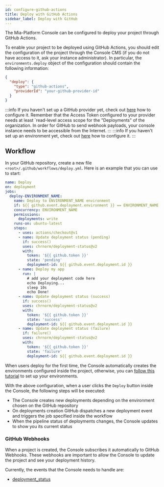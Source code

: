 ```yaml
---
id: configure-github-actions
title: Deploy with GitHub Actions
sidebar_label: Deploy with GitHub
---
```

The Mia-Platform Console can be configured to deploy your project through GitHub Actions.

To enable your project to be deployed using GitHub Actions, you should edit the configuration of the project through the Console CMS 
(if you do not have access to it, ask your instance administrator). In particular, the `environments.deploy` object 
of the configuration should contain the following information:

```json
{
  "deploy": {
    "type": "github-actions",
    "providerId": "your-github-provider-id"
  }
} 
```

:::info
If you haven't set up a GitHub provider yet, check out [here](/development_suite/set-up-infrastructure/configure-provider.mdx) how to configure it.
Remember that the Access Token configured to your provider needs at least `read-level access scope for the "Deployments" of the organization.
In order for GitHub to send webhook payloads, your console instance needs to be accessible from the Internet.
:::
:::info
If you haven't set up an environment yet, check out [here](/console/project-configuration/manage-runtime-environments/configure-a-new-environment.mdx) how to configure it.
:::
## Workflow
In your GitHub repository, create a new file `<root>/.github/workflows/deploy.yml`.
Here is an example that you can use to start:
```yaml
name: Deploy
on: deployment
jobs:
  deploy-ENVIRONMENT_NAME:
    name: Deploy to ENVIRONMENT_NAME environment
    if: ${{ github.event.deployment.environment }} == ENVIRONMENT_NAME
    concurrency: ENVIRONMENT_NAME
    permissions:
      deployments: write
    runs-on: ubuntu-latest
    steps:
      - uses: actions/checkout@v1
      - name: Update deployment status (pending)
        if: success()
        uses: chrnorm/deployment-status@v2
        with:
          token: '${{ github.token }}'
          state: 'pending'
          deployment-id: ${{ github.event.deployment.id }}
      - name: Deploy my app
        run: |
          # add your deployment code here
          echo Deploying...
          sleep 10s
          echo Done!
      - name: Update deployment status (success)
        if: success()
        uses: chrnorm/deployment-status@v2
        with:
          token: '${{ github.token }}'
          state: 'success'
          deployment-id: ${{ github.event.deployment.id }}
      - name: Update deployment status (failure)
        if: failure()
        uses: chrnorm/deployment-status@v2
        with:
          token: '${{ github.token }}'
          state: 'failure'
          deployment-id: ${{ github.event.deployment.id }}
```

When users deploy for the first time, the Console automatically creates the environments configured inside the project, 
otherwise, you can [follow this tutorial](https://docs.github.com/en/actions/deployment/targeting-different-environments/using-environments-for-deployment#creating-an-environment) 
to set up your environments.

With the above configuration, when a user clicks the `Deploy` button inside the Console, the following steps will be executed:
* The Console creates new deployments depending on the environment chosen on the GitHub repository
* On deployments creation GitHub dispatches a new deployment event and triggers the job specified inside the workflow
* When the pipeline status of deployments changes, the Console updates to show you its current status

### GitHub Webhooks

When a project is created, the Console subscribes it automatically to GitHub Webhooks.
These webhooks are important to allow the Console to update the project and see your deployment history.

Currently, the events that the Console needs to handle are: 
* [deployment_status](https://docs.github.com/en/webhooks-and-events/webhooks/webhook-events-and-payloads#deployment_status)

